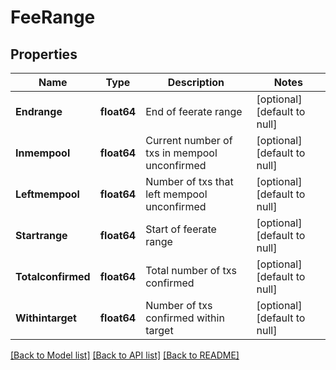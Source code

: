 # FeeRange

## Properties
Name | Type | Description | Notes
------------ | ------------- | ------------- | -------------
**Endrange** | **float64** | End of feerate range | [optional] [default to null]
**Inmempool** | **float64** | Current number of txs in mempool unconfirmed | [optional] [default to null]
**Leftmempool** | **float64** | Number of txs that left mempool unconfirmed | [optional] [default to null]
**Startrange** | **float64** | Start of feerate range | [optional] [default to null]
**Totalconfirmed** | **float64** | Total number of txs confirmed | [optional] [default to null]
**Withintarget** | **float64** | Number of txs confirmed within target | [optional] [default to null]

[[Back to Model list]](../README.md#documentation-for-models) [[Back to API list]](../README.md#documentation-for-api-endpoints) [[Back to README]](../README.md)

